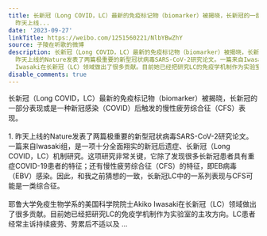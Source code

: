 ```yaml
---
title: 长新冠（Long COVID，LC）最新的免疫标记物（biomarker）被揭晓，长新冠的一部分表现或是一种新冠感染（COVID）后触发的慢性疲劳综合征（CFS）表现。1.
  昨天上线...
date: '2023-09-27'
linkTitle: https://weibo.com/1251560221/NlbYBwZhY
source: 子陵在听歌的微博
description: 长新冠（Long COVID，LC）最新的免疫标记物（biomarker）被揭晓，长新冠的一部分表现或是一种新冠感染（COVID）后触发的慢性疲劳综合征（CFS）表现。<br><br>1.
  昨天上线的Nature发表了两篇极重要的新型冠状病毒SARS-CoV-2研究论文。一篇来自Iwasaki组，是一项十分全面翔实的新冠后遗症、长新冠（Long COVID，LC）机制研究。这项研究非常关键，它除了发现很多长新冠患者具有重症COVID-19患者的特征；还有慢性疲劳综合征（CFS）的特征，即EB病毒（EBV）感染。因此，和我之前猜想的一致，长新冠LC中的一系列表现与CFS可能是一类综合征。<br><br>耶鲁大学免疫生物学系的美国科学院院士Akiko
  Iwasaki在长新冠（LC）领域做出了很多贡献。目前她已经把研究LC的免疫学机制作为实验室的主攻方向。LC患者经常主诉持续疲劳、劳累后不适以及 ...
disable_comments: true
---
```

长新冠（Long COVID，LC）最新的免疫标记物（biomarker）被揭晓，长新冠的一部分表现或是一种新冠感染（COVID）后触发的慢性疲劳综合征（CFS）表现。<br><br>1. 昨天上线的Nature发表了两篇极重要的新型冠状病毒SARS-CoV-2研究论文。一篇来自Iwasaki组，是一项十分全面翔实的新冠后遗症、长新冠（Long COVID，LC）机制研究。这项研究非常关键，它除了发现很多长新冠患者具有重症COVID-19患者的特征；还有慢性疲劳综合征（CFS）的特征，即EB病毒（EBV）感染。因此，和我之前猜想的一致，长新冠LC中的一系列表现与CFS可能是一类综合征。<br><br>耶鲁大学免疫生物学系的美国科学院院士Akiko Iwasaki在长新冠（LC）领域做出了很多贡献。目前她已经把研究LC的免疫学机制作为实验室的主攻方向。LC患者经常主诉持续疲劳、劳累后不适以及 ...